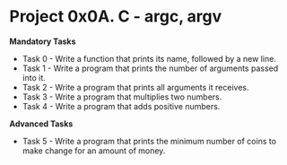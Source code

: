 # Project 0x0A. C - argc, argv

**Mandatory Tasks**

- Task 0 - Write a function that prints its name, followed by a new line.
- Task 1 - Write a program that prints the number of arguments passed into it.
- Task 2 - Write a program that prints all arguments it receives.
- Task 3 - Write a program that multiplies two numbers.
- Task 4 - Write a program that adds positive numbers.

**Advanced Tasks**
- Task 5 - Write a program that prints the minimum number of coins to make change for an amount of money.